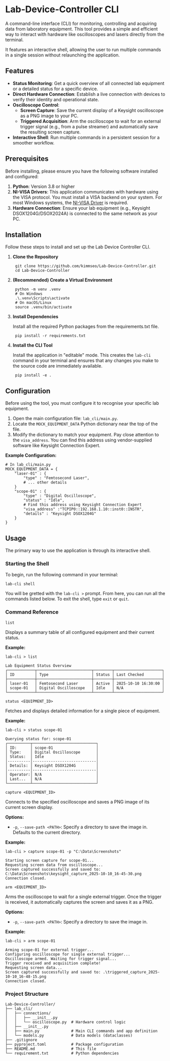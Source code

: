 # Lab-Device-Controller CLI

A command-line interface (CLI) for monitoring, controlling and acquiring data from laboratory equipment. This tool provides a simple and efficient way to interact with hardware like oscilloscopes and lasers directly from the terminal.

It features an interactive shell, allowing the user to run multiple commands in a single session without relaunching the application.

## Features
- **Status Monitoring**: Get a quick overview of all connected lab equipment or a detailed status for a specific device.
- **Direct Hardware Connection**: Establish a live connection with devices to verify their identity and operational state.
- **Oscilloscope Control**:
    - **Screen Capture**: Save the current display of a Keysight oscilloscope as a PNG image to your PC.
    - **Triggered Acquisition**: Arm the oscilloscope to wait for an external trigger signal (e.g., from a pulse streamer) and automatically save the resulting screen capture.
- **Interactive Shell**: Run multiple commands in a persistent session for a smoother workflow.

## Prerequisites

Before installing, please ensure you have the following software installed and configured:

1. **Python**: Version 3.8 or higher
2. **NI-VISA Drivers**: This application communicates with hardware using the VISA protocol. You must install a VISA backend on your system. For most Windows systems, the [NI-VISA Driver](https://www.ni.com/en/support/downloads/drivers/download.ni-visa.html) is required.
3. **Hardware Connection**: Ensure your lab equipment (e.g., Keysight DSOX1204G/DSOX2024A) is connected to the same network as your PC.

## Installation

Follow these steps to install and set up the Lab Device Controller CLI.

1. **Clone the Repository**

        git clone https://github.com/kimmseo/Lab-Device-Controller.git
        cd Lab-Device-Controller

2. **(Recommended) Create a Virtual Environment**

        python -m venv .venv
        # On Windows
        .\.venv\Scripts\activate
        # On macOS/Linux
        source .venv/bin/activate

3. **Install Dependencies**

    Install all the required Python packages from the requirements.txt file.

        pip install -r requirements.txt

4. **Install the CLI Tool**

    Install the application in "editable" mode. This creates the `lab-cli` command in your terminal and ensures that any changes you make to the source code are immediately available.

        pip install -e .

## Configuration

Before using the tool, you must configure it to recognise your specific lab equipment.

1. Open the main configuration file: `lab_cli/main.py`.
2. Locate the `MOCK_EQUIPMENT_DATA` Python dictionary near the top of the file.
3. Modify the dictionary to match your equipment. Pay close attention to the `visa_address`. You can find this address using vendor-supplied software like Keysight Connection Expert.

**Example Configuration:**

    # In lab_cli/main.py
    MOCK_EQUIPMENT_DATA = {
        "laser-01" : {
            "type" : "Femtosecond Laser",
            # ... other details
        }
        "scope-01" : {
            "type" : "Digital Oscilloscope",
            "status" : "Idle",
            # Find this address using Keysight Connection Expert
            "visa_address" :"TCPIP0::192.168.1.10::inst0::INSTR",
            "details" : "Keysight DSOX1204G"
        }
    }


## Usage

The primary way to use the application is through its interactive shell.

### Starting the Shell

To begin, run the following command in your terminal:

    lab-cli shell

You will be gretted with the `lab-cli >` prompt. From here, you can run all the commands listed below. To exit the shell, type `exit` or `quit`.

### Command Reference

`list`

Displays a summary table of all configured equipment and their current status.

**Example:**

    lab-cli > list

    Lab Equipment Status Overview
    ┌────────────┬────────────────────────┬────────┬─────────────────────┐
    │ ID         │ Type                   │ Status │ Last Checked        │
    ├────────────┼────────────────────────┼────────┼─────────────────────┤
    │ laser-01   │ Femtosecond Laser      │ Active │ 2025-10-10 16:30:00 │
    │ scope-01   │ Digital Oscilloscope   │ Idle   │ N/A                 │
    └────────────┴────────────────────────┴────────┴─────────────────────┘

`status <EQUIPMENT_ID>`

Fetches and displays detailed information for a single piece of equipment.

**Example:**

    lab-cli > status scope-01

    Querying status for: scope-01
    ┌──────────┬────────────────────────────┐
    │ ID:      │ scope-01                   │
    │ Type:    │ Digital Oscilloscope       │
    │ Status:  │ Idle                       │
    │----------│----------------------------│
    │ Details: │ Keysight DSOX1204G         │
    │----------│----------------------------│
    │ Operator:│ N/A                        │
    │ Last...  │ N/A                        │
    └──────────┴────────────────────────────┘

`capture <EQUIPMENT_ID>`

Connects to the specified oscilloscope and saves a PNG image of its current screen display.

**Options:**
- `-p`, `--save-path <PATH>`: Specify a directory to save the image in. Defaults to the current directory.

**Example:**

    lab-cli > capture scope-01 -p "C:\Data\Screenshots"

    Starting screen capture for scope-01...
    Requesting screen data from oscilloscope...
    Screen captured successfully and saved to: C:\Data\Screenshots\keysight_capture_2025-10-10_16-45-30.png
    Connection closed.

`arm <EQUIPMENT_ID>`

Arms the oscilloscope to wait for a single external trigger. Once the trigger is received, it automatically captures the screen and saves it as a PNG.

**Options:**
- `-p`, `--save-path <PATH>`: Specify a directory to save the image in.

**Example:**

    lab-cli > arm scope-01

    Arming scope-01 for external trigger...
    Configuring oscilloscope for single external trigger...
    Oscilloscope armed. Waiting for trigger signal...
    Trigger received and acquisition complete!
    Requesting screen data...
    Screen captured successfully and saved to: .\triggered_capture_2025-10-10_16-48-15.png
    Connection closed.

### Project Structure

    Lab-Device-Controller/
    ├── lab_cli/
    │   ├── connections/
    │   │   ├── __init__.py
    │   │   └── oscilloscope.py  # Hardware control logic
    │   ├── __init__.py
    │   ├── main.py              # Main CLI commands and app definition
    │   └── models.py            # Data models (dataclasses)
    ├── .gitignore
    ├── pyproject.toml           # Package configuration
    ├── README.md                # This file
    └── requirement.txt          # Python dependencies
